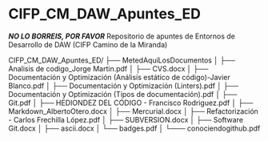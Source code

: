 # CIFP_CM_DAW_Apuntes_ED
***NO LO BORREIS, POR FAVOR***
Repositorio de apuntes de Entornos de Desarrollo de DAW (CIFP Camino de la Miranda)

CIFP_CM_DAW_Apuntes_ED/
├── MetedAquíLosDocumentos
│   ├── Analisis de codigo_Jorge Martin.pdf
│   ├── CVS.docx
│   ├── Documentación y Optimización (Análisis estático de código)-Javier Blanco.pdf
│   ├── Documentación y Optimización (Linters).pdf
│   ├── Documentación y Optimización (Tipos de documentación).pdf
│   ├── Git.pdf
│   ├── HEDIONDEZ DEL CÓDIGO - Francisco Rodriguez.pdf
│   ├── Markdown_AlbertoOtero.docx
│   ├── Mercurial.docx
│   ├── Refactorización - Carlos Frechilla López.pdf
│   ├── SUBVERSION.docx
│   ├── Software Git.docx
│   ├── ascii.docx
│   └── badges.pdf
│
└─── conociendogithub.pdf
